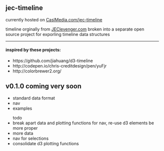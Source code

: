 <h2>jec-timeline</h2>
<p>currently hosted on <a href="http://www.caslmedia.com/jec-timeline/">CaslMedia.com/jec-timeline</a></p>
<p>timeline orginally from <a href="http://www.jeclevenger.com">JEClevenger.com</a> broken into a separate open source project for exporling timeline data structures</p>
<hr>
<h4>inspired by these projects:</h4>
<ul>
<li>
https://github.com/jiahuang/d3-timeline
</li>
<li>
http://codepen.io/chris-creditdesign/pen/yuFjr
</li>
<li>
http://colorbrewer2.org/
</li>
</ul>

<h2>v0.1.0 coming very soon</h2>
<ul>
<li>standard data format</li>
<li>nav</li>
<li>examples</li>
</ul>

<ul>todo
<li>break apart data and plotting functions for nav, re-use d3 elements be more proper</li>
<li>more data</li>
<li>nav for selections</li>
<li>consolidate d3 plotting functions</li>
</ul>
